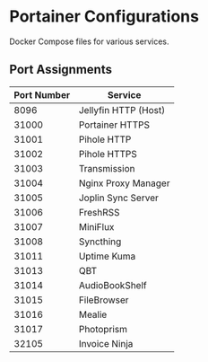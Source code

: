# Portainer Configurations

Docker Compose files for various services.

## Port Assignments

| Port Number | Service |
| ----------- | ------- |
| 8096        | Jellyfin HTTP (Host) |
| 31000       | Portainer HTTPS |
| 31001       | Pihole HTTP |
| 31002       | Pihole HTTPS |
| 31003       | Transmission |
| 31004       | Nginx Proxy Manager |
| 31005       | Joplin Sync Server |
| 31006       | FreshRSS |
| 31007       | MiniFlux |
| 31008       | Syncthing |
| 31011       | Uptime Kuma |
| 31013       | QBT |
| 31014       | AudioBookShelf |
| 31015       | FileBrowser |
| 31016       | Mealie |
| 31017       | Photoprism |
| 32105       | Invoice Ninja |
